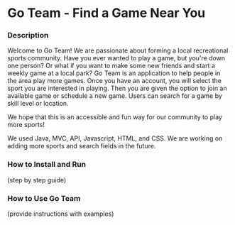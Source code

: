 # Go Team - Find a Game Near You

### Description

Welcome to Go Team! We are passionate about forming a local recreational sports community.
Have you ever wanted to play a game, but you're down one person? Or what if you want
to make some new friends and start a weekly game at a local park? Go Team is an application to help people in the area play more games. Once you have
an account, you will select the sport you are interested in playing. Then you are given
the option to join an available game or schedule a new game. Users can search for
a game by skill level or location.

We hope that this is an accessible and fun way for our community to play more sports!

We used Java, MVC, API, Javascript, HTML, and CSS. We are working on adding more sports and search fields in the future.

### How to Install and Run

(step by step guide)

### How to Use Go Team

(provide instructions with examples) 


